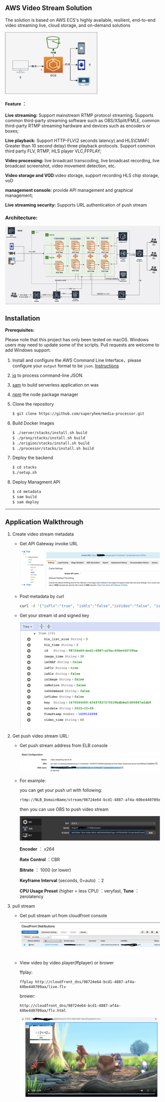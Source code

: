## AWS  Video Stream Solution

The solution is based on AWS ECS's highly available, resilient, end-to-end video streaming live, cloud storage, and on-demand solutions

<img src="./images/image-20201225114954302.png" alt="image-20201225114954302" width="300" height="200" />

#### Feature ：

**Live streaming:** Support mainstream RTMP protocol streaming. Supports common third-party streaming software such as OBS/XSplit/FMLE, common third-party RTMP streaming hardware and devices such as encoders or boxes;

**Live playback:** Support HTTP-FLV(2 seconds latency) and HLS\CMAF( Greater than 10 second delay) three playback protocols. Support common third party FLV, RTMP, HLS player VLC,FFPLAY;

**Video processing:** live broadcast transcoding, live broadcast recording, live broadcast screenshot, video movement detection, etc.

**Video storage and VOD**:video storage, support recording HLS chip storage, voD

**management console:** provide API management and graphical management;

**Live streaming security:** Supports URL authentication of push stream

### Architecture:

![image-20201225101811743](images/image-20201225101811743.png)



## Installation

**Prerequisites:**

Please note that this project has only been tested on macOS. Windows  users may need to update some of the scripts. Pull requests are welcome  to add Windows support.

1. Install and configure the AWS Command Line Interface，please configure your `output` format to be `json`. [Instructions](https://docs.aws.amazon.com/cli/latest/userguide/cli-usage-output.html)

2. [jq](https://stedolan.github.io/jq/) to process command-line JSON.

3. [sam](https://docs.aws.amazon.com/serverless-application-model/latest/developerguide/serverless-sam-cli-install.html) to build serverless application on was

4. [npm](https://www.npmjs.com/get-npm) the node package manager

5. Clone the repository

   ```bash
   $ git clone https://github.com/superyhee/media-processor.git
   ```

6. Build Docker Images

   ```bash
   $ ./server/stacks/install.sh build
   $ ./proxy/stacks/install.sh build
   $ ./origion/stacks/install.sh build
   $ ./processor/stacks/install.sh build
   ```

7. Deploy the backend

   ```bash
   $ cd stacks
   $./setup.sh
   ```

8. Deploy Managment API

   ```bash
   $ cd metadata
   $ sam build
   $ sam deploy
   ```

------



## Application Walkthrough

1. Create video stream metadata

   - Get  API Gateway invoke URL

     ![image-20201225110157183](./images/image-20201225110157183.png)

   - Post metadata by curl

     ```bash
     curl -d '{"isFlv":"true", "isHls":"false","isVideo":"false", "isImage":"false","isMotion":"false", "isOnDemand":"false","isCMAF":"false","video_time":"60","image_time":"30","hls_time":"2","hls_list_size":"5", "outdate":"2022-12-09"}' -H "Content-Type: application/json" -X POST https://xxxxx.execute-api.cn-northwest-1.amazonaws.com.cn/Prod/videostream
     ```

   - Get your stream id and signed key

     <img src="./images/image-20201225111416141.png" alt="image-20201225111416141" style="zoom:50%;" />

   

2. Get push video stream URL:

   - Get push stream address from ELB console

     ![image-20201225105634511](./images/streaming-lb.png)

   - For example:

     you can get your push url with following:

     ```bash
     rtmp://NLB_DomainName/stream/98724e64-bcd1-4887-af4a-60be440709aa?sign=1670544000-63497837275539bdb8e21800887e2db9
     ```

     then you can use OBS to push video stream

     ![image-20201225114304543](./images/image-20201225114304543.png)

     **Encoder** ： x264

     **Rate Control** ：CBR

     **Bitrate** ： 1000 (or lower)

     **Keyframe Interval** (seconds, 0=auto) ：2

     **CPU Usage Preset** (higher = less CPU) ：veryfast, 
     **Tune** ： zerolatency


3. pull stream

   - Get pull stream url from cloudfront console

     ![image-20201225112730424](./images/image-20201225112730424.png)

   - View video by video player(ffplayer) or brower

     ffplay:

     ```
     ffplay http://cloudfront_dns/98724e64-bcd1-4887-af4a-60be440709aa/live.flv
     ```

     brower:

     ```
     http://cloudfront_dns/98724e64-bcd1-4887-af4a-60be440709aa/flv.html
     ```

     <img src="./images/flv_example.png" alt="image-20201225113539846" style="zoom:50%;" />

